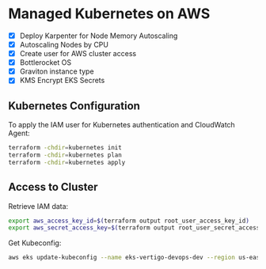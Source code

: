 # Managed Kubernetes on AWS

- [x] Deploy Karpenter for Node Memory Autoscaling
- [x] Autoscaling Nodes by CPU
- [x] Create user for AWS cluster access
- [x] Bottlerocket OS
- [x] Graviton instance type
- [x] KMS Encrypt EKS Secrets

## Kubernetes Configuration

To apply the IAM user for Kubernetes authentication and CloudWatch Agent:
```bash
terraform -chdir=kubernetes init
terraform -chdir=kubernetes plan
terraform -chdir=kubernetes apply
```

## Access to Cluster

Retrieve IAM data:
```bash
export aws_access_key_id=$(terraform output root_user_access_key_id)
export aws_secret_access_key=$(terraform output root_user_secret_access_key)
```

Get Kubeconfig:
```bash
aws eks update-kubeconfig --name eks-vertigo-devops-dev --region us-east-1
```
